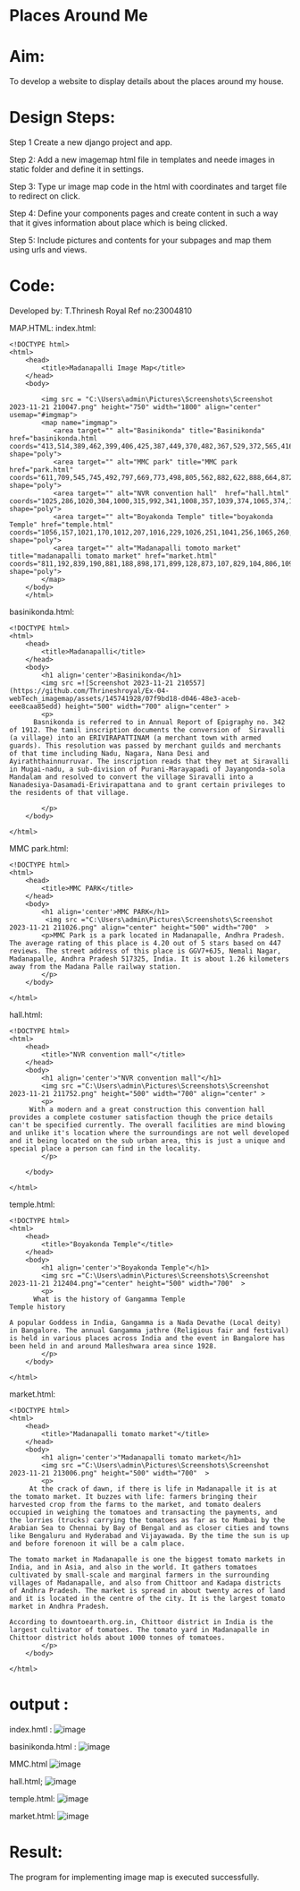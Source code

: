 # Places Around Me
# Aim:
To develop a website to display details about the places around my house.

# Design Steps:
Step 1
Create a new django project and app.

Step 2:
Add a new imagemap html file in templates and neede images in static folder and define it in settings.

Step 3:
Type ur image map code in the html with coordinates and target file to redirect on click.

Step 4:
Define your components pages and create content in such a way that it gives information about place which is being clicked.

Step 5:
Include pictures and contents for your subpages and map them using urls and views.
# Code:
Developed by: T.Thrinesh Royal
Ref no:23004810


MAP.HTML:
index.html:
```
<!DOCTYPE html>
<html>
    <head>
        <title>Madanapalli Image Map</title>
    </head>
    <body>
       
        <img src = "C:\Users\admin\Pictures\Screenshots\Screenshot 2023-11-21 210047.png" height="750" width="1800" align="center" usemap="#imgmap">
        <map name="imgmap">
           <area target="" alt="Basinikonda" title="Basinikonda" href="basinikonda.html coords="413,514,389,462,399,406,425,387,449,370,482,367,529,372,565,416,565,476,528,523,470,540" shape="poly">
           <area target="" alt="MMC park" title="MMC park href="park.html" coords="611,709,545,745,492,797,669,773,498,805,562,882,622,888,664,872,695,862,707,836,718,802,715,755,686,711,647,709,624,716" shape="poly">
           <area target="" alt="NVR convention hall"  href="hall.html" coords="1025,286,1020,304,1000,315,992,341,1008,357,1039,374,1065,374,1085,370,1119,349,1126,312,1093,289,1054,286" shape="poly">
           <area target="" alt="Boyakonda Temple" title="boyakonda Temple" href="temple.html" coords="1056,157,1021,170,1012,207,1016,229,1026,251,1041,256,1065,260,1088,255,1108,251,1109,224,1106,198,1106,185,1087,162" shape="poly">
           <area target="" alt="Madanapalli tomoto market" title="madanapalli tomato market" href="market.html" coords="811,192,839,190,881,188,898,171,899,128,873,107,829,104,806,109,790,120,775,135,774,157,780,177,793,185" shape="poly">
        </map>
    </body>
    </html>
```
basinikonda.html:
```
<!DOCTYPE html>
<html>
    <head>
        <title>Madanapalli</title>
    </head>
    <body>
        <h1 align='center'>Basinikonda</h1>
        <img src =![Screenshot 2023-11-21 210557](https://github.com/Thrineshroyal/Ex-04-webTech_imagemap/assets/145741928/07f9bd18-d046-48e3-aceb-eee8caa85edd) height="500" width="700" align="center" >
        <p>
      Basnikonda is referred to in Annual Report of Epigraphy no. 342 of 1912. The tamil inscription documents the conversion of  Siravalli (a village) into an ERIVIRAPATTINAM (a merchant town with armed guards). This resolution was passed by merchant guilds and merchants of that time including Nadu, Nagara, Nana Desi and Ayiraththainnurruvar. The inscription reads that they met at Siravalli in Mugai-nadu, a sub-division of Purani-Marayapadi of Jayangonda-sola Mandalam and resolved to convert the village Siravalli into a Nanadesiya-Dasamadi-Erivirapattana and to grant certain privileges to the residents of that village.

        </p>
    </body>

</html>
```
MMC park.html:
```
<!DOCTYPE html>
<html>
    <head>
        <title>MMC PARK</title>
    </head>
    <body>
        <h1 align='center'>MMC PARK</h1>
         <img src ="C:\Users\admin\Pictures\Screenshots\Screenshot 2023-11-21 211026.png" align="center" height="500" width="700"  >
        <p>MMC Park is a park located in Madanapalle, Andhra Pradesh. The average rating of this place is 4.20 out of 5 stars based on 447 reviews. The street address of this place is GGV7+6J5, Nemali Nagar, Madanapalle, Andhra Pradesh 517325, India. It is about 1.26 kilometers away from the Madana Palle railway station.
        </p>    
    </body>

</html>
```
hall.html:
```
<!DOCTYPE html>
<html>
    <head>
        <title>"NVR convention mall"</title>
    </head>
    <body>
        <h1 align='center'>"NVR convention mall"</h1>
        <img src ="C:\Users\admin\Pictures\Screenshots\Screenshot 2023-11-21 211752.png" height="500" width="700" align="center" >
        <p>
     With a modern and a great construction this convention hall provides a complete costumer satisfaction though the price details can't be specified currently. The overall facilities are mind blowing and unlike it's location where the surroundings are not well developed and it being located on the sub urban area, this is just a unique and special place a person can find in the locality.
        </p>
     
    </body>

</html>
```
temple.html:
```
<!DOCTYPE html>
<html>
    <head>
        <title>"Boyakonda Temple"</title>
    </head>
    <body>
        <h1 align='center'>"Boyakonda Temple"</h1>
        <img src ="C:\Users\admin\Pictures\Screenshots\Screenshot 2023-11-21 212404.png"="center" height="500" width="700"  >
        <p>
      What is the history of Gangamma Temple
Temple history

A popular Goddess in India, Gangamma is a Nada Devathe (Local deity) in Bangalore. The annual Gangamma jathre (Religious fair and festival) is held in various places across India and the event in Bangalore has been held in and around Malleshwara area since 1928.
        </p>
    </body>

</html>
```
market.html:
```
<!DOCTYPE html>
<html>
    <head>
        <title>"Madanapalli tomato market"</title>
    </head>
    <body>
        <h1 align='center'>"Madanapalli tomato market</h1>
        <img src ="C:\Users\admin\Pictures\Screenshots\Screenshot 2023-11-21 213006.png" height="500" width="700"  >
        <p>
     At the crack of dawn, if there is life in Madanapalle it is at the tomato market. It buzzes with life: farmers bringing their harvested crop from the farms to the market, and tomato dealers occupied in weighing the tomatoes and transacting the payments, and the lorries (trucks) carrying the tomatoes as far as to Mumbai by the Arabian Sea to Chennai by Bay of Bengal and as closer cities and towns like Bengaluru and Hyderabad and Vijayawada. By the time the sun is up and before forenoon it will be a calm place.  

The tomato market in Madanapalle is one the biggest tomato markets in India, and in Asia, and also in the world. It gathers tomatoes cultivated by small-scale and marginal farmers in the surrounding villages of Madanapalle, and also from Chittoor and Kadapa districts of Andhra Pradesh. The market is spread in about twenty acres of land and it is located in the centre of the city. It is the largest tomato market in Andhra Pradesh.

According to downtoearth.org.in, Chittoor district in India is the largest cultivator of tomatoes. The tomato yard in Madanapalle in Chittoor district holds about 1000 tonnes of tomatoes.
        </p>
    </body>

</html>
```
# output : 
index.hmtl : 
![image](https://github.com/Thrineshroyal/Ex-04-webTech_imagemap/assets/145741928/6bc42ede-d6c5-4e17-aed8-beabcc1f6217)

basinikonda.html :
![image](https://github.com/Thrineshroyal/Ex-04-webTech_imagemap/assets/145741928/f28c63c5-6a8a-4afc-8b16-dd6ee5022a85)

MMC.html
![image](https://github.com/Thrineshroyal/Ex-04-webTech_imagemap/assets/145741928/0af9e4d6-24f2-4c05-90d4-90c69e91299e)

hall.html;
![image](https://github.com/Thrineshroyal/Ex-04-webTech_imagemap/assets/145741928/1fe5c8f5-0cf5-404b-bbc4-c77b7de056c7)

temple.html:
![image](https://github.com/Thrineshroyal/Ex-04-webTech_imagemap/assets/145741928/b4721406-d71f-4ad6-a797-6b2a02d3569b)

market.html:
![image](https://github.com/Thrineshroyal/Ex-04-webTech_imagemap/assets/145741928/57ab36cf-d4a4-49e0-9496-c9ef68719cd2)

# Result:
The program for implementing image map is executed successfully.
